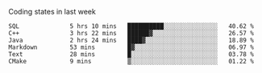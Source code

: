 Coding states in last week

<!--START_SECTION:waka-->

```text
SQL              5 hrs 10 mins   ██████████░░░░░░░░░░░░░░░   40.62 %
C++              3 hrs 22 mins   ██████▓░░░░░░░░░░░░░░░░░░   26.57 %
Java             2 hrs 24 mins   ████▓░░░░░░░░░░░░░░░░░░░░   18.89 %
Markdown         53 mins         █▓░░░░░░░░░░░░░░░░░░░░░░░   06.97 %
Text             28 mins         █░░░░░░░░░░░░░░░░░░░░░░░░   03.78 %
CMake            9 mins          ▒░░░░░░░░░░░░░░░░░░░░░░░░   01.22 %
```

<!--END_SECTION:waka-->
